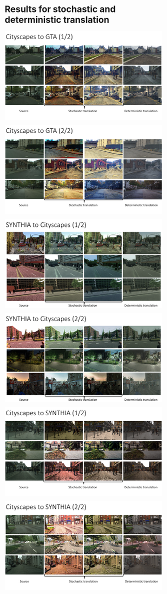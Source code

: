 # Results for stochastic and deterministic translation

![](./figs/cityscapes_to_gta_1.png)

![](./figs/cityscapes_to_gta_2.png)

![](./figs/synthia_to_cityscapes_1.png)

![](./figs/synthia_to_cityscapes_2.png)

![](./figs/cityscapes_to_synthia_1.png)

![](./figs/cityscapes_to_synthia_2.png)



